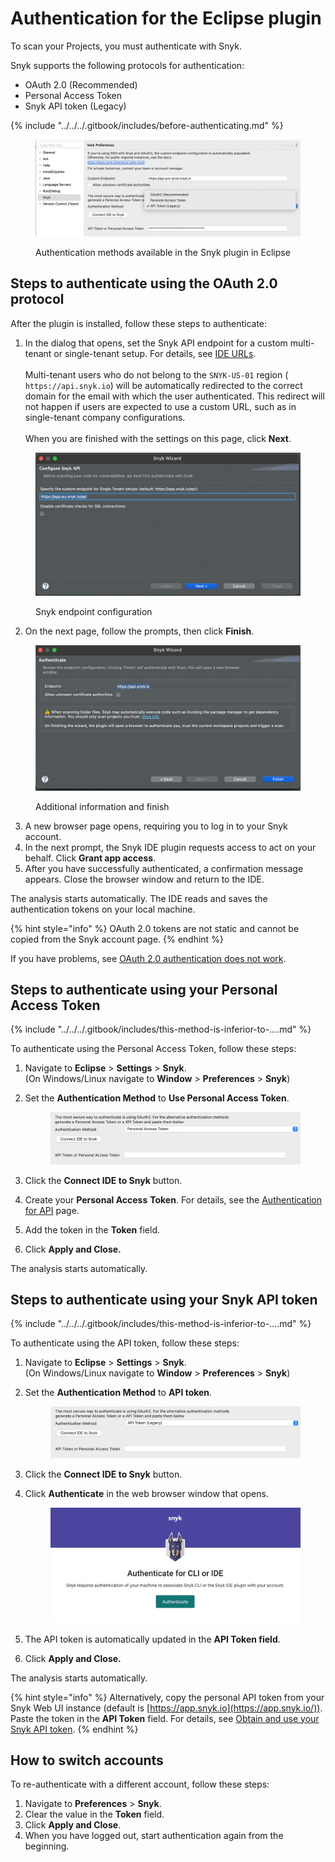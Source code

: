 # Authentication for the Eclipse plugin

To scan your Projects, you must authenticate with Snyk.&#x20;

Snyk supports the following protocols for authentication:

* OAuth 2.0 (Recommended)
* Personal Access Token
* Snyk API token (Legacy)

{% include "../../../.gitbook/includes/before-authenticating.md" %}

<figure><img src="../../../.gitbook/assets/image (59).png" alt=""><figcaption><p>Authentication methods available in the Snyk plugin in Eclipse</p></figcaption></figure>

## Steps to authenticate using the OAuth 2.0 protocol

After the plugin is installed, follow these steps to authenticate:

1. In the dialog that opens, set the Snyk API endpoint for a custom multi-tenant or single-tenant setup. For details, see [IDE URLs](../../../working-with-snyk/regional-hosting-and-data-residency.md#ides-urls).\
   \
   Multi-tenant users who do not belong to the `SNYK-US-01` region ( `https://api.snyk.io`) will be automatically redirected to the correct domain for the email with which the user authenticated. This redirect will not happen if users are expected to use a custom URL, such as in single-tenant company configurations.\
   \
   When you are finished with the settings on this page, click **Next**.

<figure><img src="../../../.gitbook/assets/SCR-20240822-mgxw (1) (1).png" alt="" width="563"><figcaption><p>Snyk endpoint configuration</p></figcaption></figure>

2. On the next page, follow the prompts, then click **Finish**.

<figure><img src="../../../.gitbook/assets/SCR-20240822-mibb (1) (1).png" alt="" width="563"><figcaption><p>Additional information and finish</p></figcaption></figure>

3. A new browser page opens, requiring you to log in to your Snyk account.
4. In the next prompt, the Snyk IDE plugin requests access to act on your behalf. Click **Grant app access**.
5. After you have successfully authenticated, a confirmation message appears. Close the browser window and return to the IDE.

The analysis starts automatically. The IDE reads and saves the authentication tokens on your local machine.&#x20;

{% hint style="info" %}
OAuth 2.0 tokens are not static and cannot be copied from the Snyk account page.
{% endhint %}

If you have problems, see [OAuth 2.0 authentication does not work](../../../cli-ide-and-ci-cd-integrations/snyk-ide-plugins-and-extensions/troubleshooting-ides/how-to-set-environment-variables-by-operating-system-os-for-ides-and-cli-1.md).

## Steps to authenticate using your Personal Access Token

{% include "../../../.gitbook/includes/this-method-is-inferior-to-....md" %}

To authenticate using the Personal Access Token, follow these steps:

1. Navigate to **Eclipse** > **Settings** > **Snyk**. \
   (On Windows/Linux navigate to **Window** > **Preferences** > **Snyk**)
2.  Set the **Authentication Method** to **Use Personal Access Token**.

    <figure><img src="../../../.gitbook/assets/image (56).png" alt=""><figcaption></figcaption></figure>
3. Click the **Connect IDE to Snyk** button.
4. Create your **Personal Access** **Token**. For details, see the [Authentication for API](../../../snyk-api/authentication-for-api/) page.&#x20;
5. Add the token in the **Token** field.
6. Click **Apply and Close.**

The analysis starts automatically.

## Steps to authenticate using your Snyk API token

{% include "../../../.gitbook/includes/this-method-is-inferior-to-....md" %}

To authenticate using the API token, follow these steps:

1. Navigate to **Eclipse** > **Settings** > **Snyk**.\
   (On Windows/Linux navigate to **Window** > **Preferences** > **Snyk**)
2.  Set the **Authentication Method** to **API token**.

    <figure><img src="../../../.gitbook/assets/image (57).png" alt=""><figcaption></figcaption></figure>
3. Click the **Connect IDE to Snyk** button.
4.  Click **Authenticate** in the web browser window that opens.

    <figure><img src="../../../.gitbook/assets/image (47).png" alt=""><figcaption></figcaption></figure>
5. The API token is automatically updated in the **API Token field**.
6. Click **Apply and Close.**

The analysis starts automatically.

{% hint style="info" %}
Alternatively, copy the personal API token from your Snyk Web UI instance (default is [https://app.snyk.io](https://app.snyk.io/)). Paste the token in the **API Token** field.  For details, see [Obtain and use your Snyk API token](../../../getting-started/#obtain-and-use-your-snyk-api-token).
{% endhint %}

## How to switch accounts

To re-authenticate with a different account, follow these steps:

1. Navigate to **Preferences** > **Snyk**.
2. Clear the value in the **Token** field.
3. Click **Apply and Close**.
4. When you have logged out, start authentication again from the beginning.
